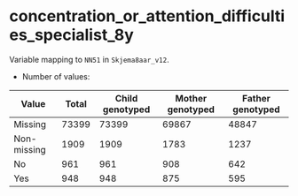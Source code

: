 # concentration_or_attention_difficulties_specialist_8y
Variable mapping to `NN51` in `Skjema8aar_v12`.
- Number of values:

| Value | Total | Child genotyped | Mother genotyped | Father genotyped |
| ----- | ----- | --------------- | ---------------- | ---------------- |
| Missing | 73399 | 73399 | 69867 | 48847 |
| Non-missing | 1909 | 1909 | 1783 | 1237 |
| No | 961 | 961 | 908 |642 |
| Yes | 948 | 948 | 875 |595 |



